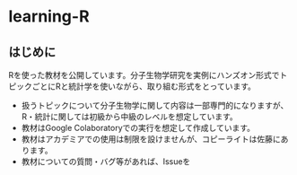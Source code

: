 # learning-R
## はじめに
Rを使った教材を公開しています。分子生物学研究を実例にハンズオン形式でトピックごとにRと統計学を使いながら、取り組む形式をとっています。
- 扱うトピックについて分子生物学に関して内容は一部専門的になりますが、R・統計に関しては初級から中級のレベルを想定しています。
- 教材はGoogle Colaboratoryでの実行を想定して作成しています。
- 教材はアカデミアでの使用は制限を設けませんが、コピーライトは佐藤にあります。
- 教材についての質問・バグ等があれば、Issueを
